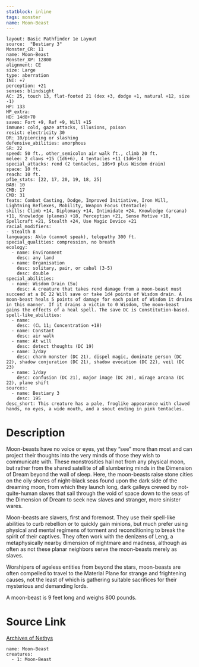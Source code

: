 ```yaml
---
statblock: inline
tags: monster
name: Moon-Beast
---
```

```statblock
layout: Basic Pathfinder 1e Layout
source:  "Bestiary 3"
Monster_CR: 11
name: Moon-Beast
Monster_XP: 12800
alignment: CE
size: Large
type: aberration
INI: +7
perception: +21
senses: blindsight
AC: 25, touch 13, flat-footed 21 (dex +3, dodge +1, natural +12, size -1)
HP: 133
HP_extra: 
HD: 14d8+70
saves: Fort +9, Ref +9, Will +15
immune: cold, gaze attacks, illusions, poison
resist: electricity 30
DR: 10/piercing or slashing
defensive_abilities: amorphous
SR: 22
speed: 50 ft., other_semicolon air walk ft., climb 20 ft.
melee: 2 claws +15 (1d6+6), 4 tentacles +11 (1d6+3)
special_attacks: rend (2 tentacles, 1d6+9 plus Wisdom drain)
space: 10 ft.
reach: 10 ft.
pf1e_stats: [22, 17, 20, 19, 18, 25]
BAB: 10
CMB: 17
CMD: 31
feats: Combat Casting, Dodge, Improved Initiative, Iron Will, Lightning Reflexes, Mobility, Weapon Focus (tentacle)
skills: Climb +14, Diplomacy +14, Intimidate +24, Knowledge (arcana) +11, Knowledge (planes) +18, Perception +21, Sense Motive +18, Spellcraft +21, Stealth +24, Use Magic Device +21
racial_modifiers:
- Stealth 8
languages: Aklo (cannot speak), telepathy 300 ft.
special_qualities: compression, no breath
ecology:
  - name: Environment
    desc: any land
  - name: Organisation
    desc: solitary, pair, or cabal (3-5)
    desc: double
special_abilities:
  - name: Wisdom Drain (Su)
    desc: A creature that takes rend damage from a moon-beast must succeed at a DC 22 Will save or take 1d4 points of Wisdom drain. A moon-beast heals 5 points of damage for each point of Wisdom it drains in this manner. If it drains a victim to 0 Wisdom, the moon-beast gains the effects of a heal spell. The save DC is Constitution-based.
spell-like_abilities:
  - name:
    desc: (CL 11; Concentration +18)
  - name: Constant
    desc: air walk
  - name: At will
    desc: detect thoughts (DC 19)
  - name: 3/day
    desc: charm monster (DC 21), dispel magic, dominate person (DC 22), shadow conjuration (DC 21), shadow evocation (DC 22), veil (DC 23)
  - name: 1/day
    desc: confusion (DC 21), major image (DC 20), mirage arcana (DC 22), plane shift
sources:
  - name: Bestiary 3
    desc: 195
desc_short: This creature has a pale, froglike appearance with clawed hands, no eyes, a wide mouth, and a snout ending in pink tentacles.
```
# Description
Moon-beasts have no voice or eyes, yet they “see” more than most and can project their thoughts into the very minds of those they wish to communicate with. These monstrosities hail not from any physical moon, but rather from the shared satellite of all slumbering minds in the Dimension of Dream beyond the wall of sleep. Here, the moon-beasts raise stone cities on the oily shores of night-black seas found upon the dark side of the dreaming moon, from which they launch long, dark galleys crewed by not-quite-human slaves that sail through the void of space down to the seas of the Dimension of Dream to seek new slaves and stranger, more sinister wares.

Moon-beasts are slavers, first and foremost. They use their spell-like abilities to curb rebellion or to quickly gain minions, but much prefer using physical and mental regimens of torment and reconditioning to break the spirit of their captives. They often work with the denizens of Leng, a metaphysically nearby dimension of nightmare and madness, although as often as not these planar neighbors serve the moon-beasts merely as slaves.

Worshipers of ageless entities from beyond the stars, moon-beasts are often compelled to travel to the Material Plane for strange and frightening causes, not the least of which is gathering suitable sacrifices for their mysterious and demanding lords.

A moon-beast is 9 feet long and weighs 800 pounds.
# Source Link
[Archives of Nethys](https://aonprd.com/MonsterDisplay.aspx?ItemName=Moon-Beast)
```encounter-table
name: Moon-Beast
creatures:
  - 1: Moon-Beast
```

